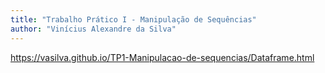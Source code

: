 ```yaml
---
title: "Trabalho Prático I - Manipulação de Sequências"
author: "Vinícius Alexandre da Silva"
---
```


https://vasilva.github.io/TP1-Manipulacao-de-sequencias/Dataframe.html